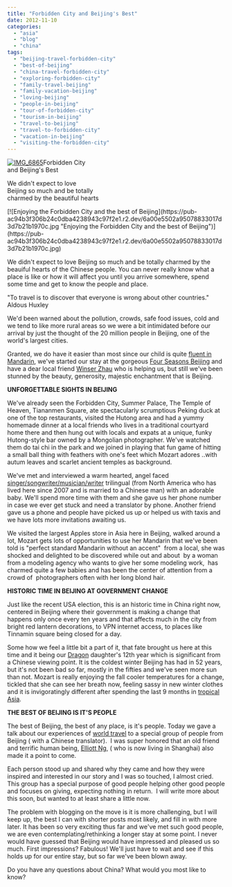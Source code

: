 ```yaml
---
title: "Forbidden City and Beijing's Best"
date: 2012-11-10
categories: 
  - "asia"
  - "blog"
  - "china"
tags: 
  - "beijing-travel-forbidden-city"
  - "best-of-beijing"
  - "china-travel-forbidden-city"
  - "exploring-forbidden-city"
  - "family-travel-beijing"
  - "family-vacation-beijing"
  - "loving-beijing"
  - "people-in-beijing"
  - "tour-of-forbidden-city"
  - "tourism-in-beijing"
  - "travel-to-beijing"
  - "travel-to-forbidden-city"
  - "vacation-in-beijing"
  - "visiting-the-forbidden-city"
---
```


[![IMG_6865](https://pub-ac94b3f306b24c0dba4238943c97f2e1.r2.dev/6a00e5502a95078833017c334c8a57970b.jpg "IMG_6865")](https://pub-ac94b3f306b24c0dba4238943c97f2e1.r2.dev/6a00e5502a95078833017c334c8a57970b.jpg)Forbidden City  
and Beijing's Best  
  
We didn't expect to love  
Beijing so much and be totally  
charmed by the beautiful hearts

<!--more--> [![Enjoying the Forbidden City and the best of Beijing](https://pub-ac94b3f306b24c0dba4238943c97f2e1.r2.dev/6a00e5502a95078833017d3d7b21b1970c.jpg "Enjoying the Forbidden City and the best of Beijing")](https://pub-ac94b3f306b24c0dba4238943c97f2e1.r2.dev/6a00e5502a95078833017d3d7b21b1970c.jpg)  
  
We didn't expect to love Beijing so much and be totally charmed by the beauiful hearts of the Chinese people. You can never really know what a place is like or how it will affect you until you arrive somewhere, spend some time and get to know the people and place.  
  
"To travel is to discover that everyone is wrong about other countries." Aldous Huxley  
  
We'd been warned about the pollution, crowds, safe food issues, cold and we tend to like more rural areas so we were a bit intimidated before our arrival by just the thought of the 20 million people in Beijing, one of the world's largest cities.  
  
Granted, we do have it easier than most since our child is quite [fluent in Mandarin](http://soultravelers3new.local/2012/06/why-learn-mandarin-in-tropical-asia-penang.html "fluent in Mandarin"), we've started our stay at the gorgeous [Four Seasons Beijing](http://www.fourseasons.com/beijing/ "four seasons beijing") and have a dear local friend [Winser Zhau](http://www.chinatravel20.com/2012/05/21/winser-zhaothe-taiji-quan-master-in-beijing/ "winser Zhao") who is helping us, but still we've been stunned by the beauty, generosity, majestic enchantment that is Beijing.  
  
**UNFORGETTABLE SIGHTS IN BEIJING**  
  
We've already seen the Forbidden City, Summer Palace, The Temple of Heaven, Tiananmen Square, ate spectacularly scrumptious Peking duck at one of the top restaurants, visited the Hutong area and had a yummy homemade dinner at a local friends who lives in a traditional courtyard home there and then hung out with locals and expats at a unique, funky Hutong-style bar owned by a Mongolian photographer. We've watched them do tai chi in the park and we joined in playing that fun game of hitting a small ball thing with feathers with one's feet which Mozart adores ..with autum leaves and scarlet ancient temples as background.  
  
We've met and interviewed a warm hearted, angel faced [singer/songwriter/musician/writer](http://www.emberswift.com/ "singer/songwriter/musician/writer") trilingual (from North America who has lived here since 2007 and is married to a Chinese man) with an adorable baby. We'll spend more time with them and she gave us her phone number in case we ever get stuck and need a translator by phone. Another friend gave us a phone and people have picked us up or helped us with taxis and we have lots more invitations awaiting us.  
  
We visited the largest Apples store in Asia here in Beijing, walked around a lot, Mozart gets lots of opportunities to use her Mandarin that we've been told is "perfect standard Mandarin without an accent"  from a local, she was shocked and delighted to be discovered while out and about  by a woman from a modeling agency who wants to give her some modeling work,  has charmed quite a few babies and has been the center of attention from a crowd of  photographers often with her long blond hair.  
  
**HISTORIC TIME IN BEIJING AT GOVERNMENT CHANGE**  
  
Just like the recent USA election, this is an historic time in China right now, centered in Beijing where their government is making a change that happens only once every ten years and that affects much in the city from bright red lantern decorations, to VPN internet access, to places like Tinnamin square being closed for a day.  
  
Some how we feel a little bit a part of it, that fate brought us here at this time and it being our [Dragon](http://soultravelers3new.local/2012/11/visiting-china-and-dragons.html#more "visiting china in  a dragon year with a dragon daughter") daughter's 12th year which is significant from a Chinese viewing point. It is the coldest winter Beijing has had in 52 years, but it's not been bad so far, mostly in the fifties and we've seen more sun than not. Mozart is really enjoying the fall cooler temperatures for a change, tickled that she can see her breath now, feeling sassy in new winter clothes and it is invigoratingly different after spending the last 9 months in [tropical Asia](http://soultravelers3new.local/2011/01/tropical-winter-home-in-penang-malaysia-location-indenpendent-digital-nomad-long-term-travel-tips-.html "tropical Asia").  
  
**THE BEST OF BEIJING IS IT'S PEOPLE**  
  
The best of Beijing, the best of any place, is it's people. Today we gave a talk about our experiences of [world travel](http://soultravelers3new.local/2008/06/how-to-do-exten.html "world travel") to a special group of people from Beijing ( with a Chinese translator).  I was super honored that an old friend and terrific human being, [Elliott Ng](http://elliottng.com/ "Elliott Ng"), ( who is now living in Shanghai) also made it a point to come.  
  
Each person stood up and shared why they came and how they were inspired and interested in our story and I was so touched, I almost cried. This group has a special purpose of good people helping other good people and focuses on giving, expecting nothing in return.  I will write more about this soon, but wanted to at least share a little now.  
  
The problem with blogging on the move is it is more challenging, but I will keep up, the best I can with shorter posts most likely, and fill in with more later. It has been so very exciting thus far and we've met such good people, we are even contemplating/rethinking a longer stay at some point. I never would have guessed that Beijing would have impressed and pleased us so much. First impressions? Fabulous! We'll just have to wait and see if this holds up for our entire stay, but so far we've been blown away.  
  
Do you have any questions about China? What would you most like to know?
